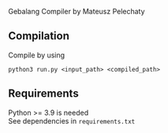 Gebalang Compiler by Mateusz Pelechaty
## Compilation
Compile by using
```
python3 run.py <input_path> <compiled_path>
```
## Requirements
Python >= 3.9 is needed  
See dependencies in ```requirements.txt```